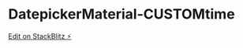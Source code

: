 # DatepickerMaterial-CUSTOMtime

[Edit on StackBlitz ⚡️](https://stackblitz.com/edit/angular-guzdiv)